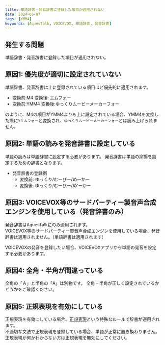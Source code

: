 ```yaml
---
title: 単語辞書・発音辞書に登録した項目が適用されない
date: 2024-06-07
tags: [YMM4]
keywords: [AquesTalk, VOICEVOX, 単語辞書, 発音辞書]
---
```

## 発生する問題
単語辞書・発音辞書に登録した項目が適用されない。

## 原因1: 優先度が適切に設定されていない
単語辞書、発音辞書は上に登録されている項目ほど優先的に適用されます。

- 変換前:M4 変換後: エムフォー
- 変換前:YMM4 変換後:ゆっくりムービーメーカーフォー

のように、M4の項目がYMM4よりも上に設定されている場合、YMM4を変換した際に`Yエムフォー`と変換され、`ゆっくりムービーメーカーフォー`とは読み上げられません。

## 原因2: 単語の読みを発音辞書に設定している
単語の読みは単語辞書に設定する必要があります。
発音辞書は単語の抑揚を設定するための辞書となります。
- 発音辞書の登録例
  - 変換前: ゆっくり/むーびー/めーかー
  - 変換後: ゆっくり/むーびー/め'ーかー

## 原因3: VOICEVOX等のサードパーティー製音声合成エンジンを使用している（発音辞書のみ）
発音辞書はAquesTalkにのみ適用されます。  
VOICEVOX等のサードパーティー製音声合成エンジンを使用している場合、発音辞書は適用されません。（単語辞書は適用されます）  

VOICEVOXの発音を登録したい場合、VOICEVOXアプリから単語の発音を設定する必要があります。

## 原因4: 全角・半角が間違っている
全角の「Ａ」と半角の「A」は別物です。
全角・半角が正しく設定されているかどうかをご確認ください。

## 原因5: 正規表現を有効にしている
正規表現を有効にしている場合、[正規表現](https://ja.wikipedia.org/wiki/%E6%AD%A3%E8%A6%8F%E8%A1%A8%E7%8F%BE)という特殊なルールで辞書が適用されます。  
不適切な文法で正規表現を登録している場合、単語が正常に置き換わりません。  
正規表現が何かわからない方は正規表現を無効にしてください。
